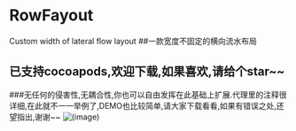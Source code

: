 # RowFayout
Custom width of lateral flow layout
##一款宽度不固定的横向流水布局
## 已支持cocoapods,欢迎下载,如果喜欢,请给个star~~
###无任何的侵害性,无耦合性,你也可以自由发挥在此基础上扩展.代理里的注释很详细,在此就不一一举例了,DEMO也比较简单,请大家下载看看,如果有错误之处,还望指出,谢谢~~
![(image)](http://upload.ouliu.net/i/20161121004724ak3rt.png)
